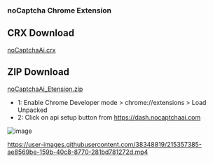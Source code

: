 ### noCaptcha Chrome Extension

## CRX Download

[noCaptchaAi.crx](https://github.com/noCaptchaAi/noCaptcha_extension/releases/download/v1.5.0/noCaptchaAi.crx)


## ZIP Download 

[noCaptchaAi_Etension.zip](https://github.com/noCaptchaAi/noCaptcha_extension/archive/refs/heads/main.zip)

- 1: Enable Chrome Developer mode > chrome://extensions > Load Unpacked
- 2: Click on api setup button from https://dash.nocaptchaai.com

![image](https://user-images.githubusercontent.com/38348819/215357343-dcae25cf-65c9-4215-863e-5f2a9fbe6bd5.png)

https://user-images.githubusercontent.com/38348819/215357385-ae8569be-159b-40c8-8770-281bd781272d.mp4

